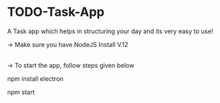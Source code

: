 # TODO-Task-App
A Task app which helps in structuring your day and its very easy to use!

<p>-> Make sure you have NodeJS Install V.12</p>

<p><br>-> To start the app, follow steps given below</p>
<p>    npm install electron</p>
<p>    npm start</p>
